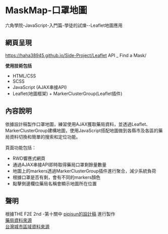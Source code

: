 # MaskMap-口罩地圖
六角學院-JavaScript-入門篇-學徒的試煉--Leaflet地圖應用  

## 網頁呈現
https://haha38945.github.io/Side-Project/Leaflet API _ Find a Mask/  

**使用技術包括**
  * HTML/CSS
  * SCSS
  * JavaScript (AJAX串接API)
  * Leaflet(地圖框架) + MarkerClusterGroup(Leaflet插件)  

## 內容說明
依據設計稿製作口罩地圖，練習使用AJAX獲取藥局資料，並透過Leaflet、MarkerClusterGroup建構地圖，使用JavaScript搭配地圖做到各縣市及各區的藥局資料切換和簡單的搜索和定位功能。

  頁面功能包括：
* RWD響應式網頁
* 通過AJAX串接API即時取得藥局口罩剩餘量數量
* 地圖上的markers透過MarkerClusterGroup插件進行聚合，減少系統負荷
* 根據口罩是否有剩，會有不同的markers顏色
* 點擊側邊欄位藥局名稱會顯示地圖所在位置
    
## 聲明
根據THE F2E 2nd -第十關中 [pipisun的設計稿](https://challenge.thef2e.com/user/3471?schedule=4467#works-4467) 進行製作  
[藥局資料來源](https://raw.githubusercontent.com/kiang/pharmacies/master/json/points.json)  
[台灣城市區域資料來源](https://gist.github.com/vinta/079cb8d4da486f471365c31388ed1b85)  